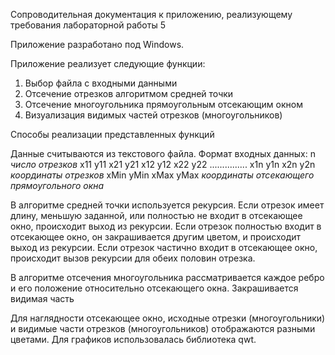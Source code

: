 Сопроводительная документация к приложению, реализующему требования лабораторной работы 5

Приложение разработано под Windows.

Приложение реализует следующие функции:

1. Выбор файла с входными данными
2. Отсечение отрезков алгоритмом средней точки
3. Отсечение многоугольника прямоугольным отсекающим окном
4. Визуализация видимых частей отрезков (многоугольников)

Способы реализации представленных функций

Данные считываются из текстового файла. Формат входных данных:
	n *число отрезков*
	x11 y11 x21 y21
	x12 y12 x22 y22
	...............
	x1n y1n x2n y2n *координаты отрезков*
	xMin yMin xMax yMax *координаты отсекающего прямоугольного окна*

В алгоритме средней точки используется рекурсия. Если отрезок имеет длину, меньшую заданной, или полностью не входит в отсекающее окно, происходит выход из рекурсии. Если отрезок полностью входит в отсекающее окно, он закрашивается другим цветом, и происходит выход из рекурсии. Если отрезок частично входит в отсекающее окно, происходит вызов рекурсии для обеих половин отрезка.

В алгоритме отсечения многоугольника рассматривается каждое ребро и его положение относительно отсекающего окна. Закрашивается видимая часть

Для наглядности отсекающее окно, исходные отрезки (многоугольники) и видимые части отрезков (многоугольников) отображаются разными цветами. Для графиков использовалась библиотека qwt.